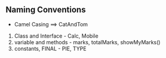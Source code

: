


## Naming Conventions

- Camel Casing ==> CatAndTom

<ol>
<li> Class and Interface - Calc, Mobile</li>
<li> variable and methods - marks, totalMarks, showMyMarks()</li>
<li> constants, FINAL - PIE, TYPE</li>
</ol>
